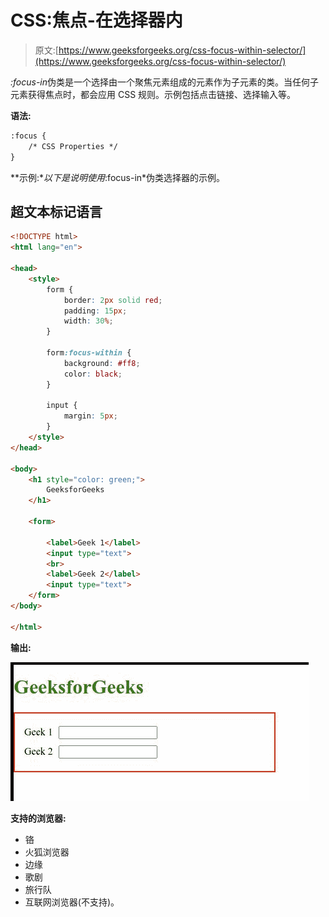 # CSS:焦点-在选择器内

> 原文:[https://www.geeksforgeeks.org/css-focus-within-selector/](https://www.geeksforgeeks.org/css-focus-within-selector/)

*:focus-in*伪类是一个选择由一个聚焦元素组成的元素作为子元素的类。当任何子元素获得焦点时，都会应用 CSS 规则。示例包括点击链接、选择输入等。

**语法:**

```html
:focus {
    /* CSS Properties */
}
```

**示例:**以下是说明使用*:focus-in*伪类选择器的示例。

## 超文本标记语言

```html
<!DOCTYPE html>
<html lang="en">

<head>
    <style>
        form {
            border: 2px solid red;
            padding: 15px;
            width: 30%;
        }

        form:focus-within {
            background: #ff8;
            color: black;
        }

        input {
            margin: 5px;
        }
    </style>
</head>

<body>
    <h1 style="color: green;">
        GeeksforGeeks
    </h1>

    <form>

        <label>Geek 1</label>
        <input type="text">
        <br>
        <label>Geek 2</label>
        <input type="text">
    </form>
</body>

</html>
```

**输出:**

![](img/8f878b33f61ccfd34b8c8d7d20945a18.png)

**支持的浏览器:**

*   铬
*   火狐浏览器
*   边缘
*   歌剧
*   旅行队
*   互联网浏览器(不支持)。